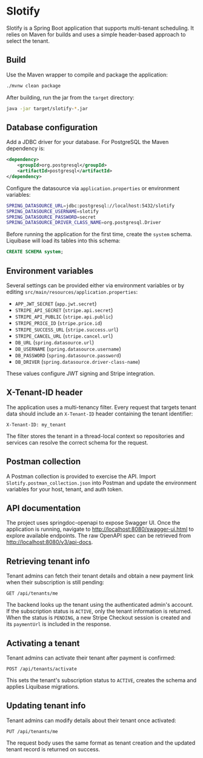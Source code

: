 # Slotify

Slotify is a Spring Boot application that supports multi-tenant scheduling. It relies on Maven for builds and uses a simple header-based approach to select the tenant.

## Build

Use the Maven wrapper to compile and package the application:

```bash
./mvnw clean package
```

After building, run the jar from the `target` directory:

```bash
java -jar target/slotify-*.jar
```

## Database configuration

Add a JDBC driver for your database. For PostgreSQL the Maven dependency is:

```xml
<dependency>
    <groupId>org.postgresql</groupId>
    <artifactId>postgresql</artifactId>
</dependency>
```

Configure the datasource via `application.properties` or environment variables:

```bash
SPRING_DATASOURCE_URL=jdbc:postgresql://localhost:5432/slotify
SPRING_DATASOURCE_USERNAME=slotify
SPRING_DATASOURCE_PASSWORD=secret
SPRING_DATASOURCE_DRIVER_CLASS_NAME=org.postgresql.Driver
```

Before running the application for the first time, create the `system` schema.
Liquibase will load its tables into this schema:

```sql
CREATE SCHEMA system;
```

## Environment variables

Several settings can be provided either via environment variables or by editing `src/main/resources/application.properties`:

- `APP_JWT_SECRET` (`app.jwt.secret`)
- `STRIPE_API_SECRET` (`stripe.api.secret`)
- `STRIPE_API_PUBLIC` (`stripe.api.public`)
- `STRIPE_PRICE_ID` (`stripe.price.id`)
- `STRIPE_SUCCESS_URL` (`stripe.success.url`)
- `STRIPE_CANCEL_URL` (`stripe.cancel.url`)
- `DB_URL` (`spring.datasource.url`)
- `DB_USERNAME` (`spring.datasource.username`)
- `DB_PASSWORD` (`spring.datasource.password`)
- `DB_DRIVER` (`spring.datasource.driver-class-name`)

These values configure JWT signing and Stripe integration.

## X-Tenant-ID header

The application uses a multi-tenancy filter. Every request that targets tenant data should include an `X-Tenant-ID` header containing the tenant identifier:

```
X-Tenant-ID: my_tenant
```

The filter stores the tenant in a thread-local context so repositories and services can resolve the correct schema for the request.

## Postman collection

A Postman collection is provided to exercise the API. Import `Slotify.postman_collection.json` into Postman and update the environment variables for your host, tenant, and auth token.

## API documentation

The project uses springdoc-openapi to expose Swagger UI. Once the application is running, navigate to [http://localhost:8080/swagger-ui.html](http://localhost:8080/swagger-ui.html) to explore available endpoints. The raw OpenAPI spec can be retrieved from [http://localhost:8080/v3/api-docs](http://localhost:8080/v3/api-docs).

## Retrieving tenant info

Tenant admins can fetch their tenant details and obtain a new payment link when
their subscription is still pending:

```
GET /api/tenants/me
```

The backend looks up the tenant using the authenticated admin's account.
If the subscription status is `ACTIVE`, only the tenant information is
returned. When the status is `PENDING`, a new Stripe Checkout session is
created and its `paymentUrl` is included in the response.

## Activating a tenant

Tenant admins can activate their tenant after payment is confirmed:

```
POST /api/tenants/activate
```

This sets the tenant's subscription status to `ACTIVE`, creates the schema and
applies Liquibase migrations.

## Updating tenant info

Tenant admins can modify details about their tenant once activated:

```
PUT /api/tenants/me
```

The request body uses the same format as tenant creation and the updated
tenant record is returned on success.
